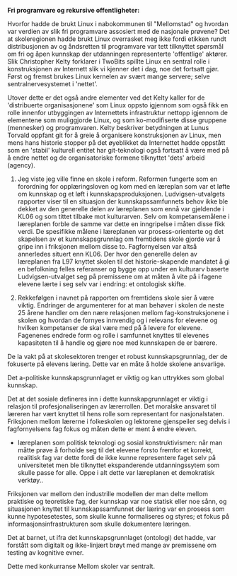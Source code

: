 
 **Fri programvare og rekursive offentligheter:**

Hvorfor hadde de brukt Linux i nabokommunen til "Mellomstad" og hvordan var verdien av slik fri programvare assosiert med de nasjonale prøvene? Det at skoleregionen hadde brukt Linux overrasket meg ikke fordi etikken rundt distribusjonen av og åndsretten til programvare var tett tilknyttet spørsmål om fri og åpen kunnskap der utdanningen representerte 'offentlige' aktører. Slik Christopher Kelty forklarer i TwoBits spillte Linux en sentral rolle i konstruksjonen av Internett slik vi kjenner det i dag, noe det fortsatt gjør. Først og fremst brukes Linux kernelen av svært mange servere; selve sentralnervesystemet i 'nettet'. 

Utover dette er det også andre elementer ved det Kelty kaller for de 'distribuerte organisasjonene' som Linux oppsto igjennom som også fikk en rolle innenfor utbyggingen av Internettets infrastruktur nettopp igjennom de elementene som muliggjorde Linux, og som ko-modifiserte disse gruppene (mennesker) og programvaren. Kelty beskriver betydningen at Lunus Torvald oppfant git for å greie å organisere konstruksjonen av Linux, men mens hans historie stopper på det øyeblikket da Internettet hadde oppstått som en 'stabil' kulturell entitet har git-teknologi også fortsatt å være med på å endre nettet og de organisatoriske formene tilknyttet 'dets' arbeid (agency).




 1. Jeg viste jeg ville finne en skole i reform. Reformen fungerte som en forordning for opplæringsloven og kom med en læreplan som var et løfte om kunnskap og et løft i kunnskapsproduksjonen. Ludvigsen-utvalgets rapporter viser til en situasjon der kunnskapssamfunnets behov ikke ble dekket av den generelle delen av læreplanen som ennå var gjeldende i KL06 og som tittet tilbake mot kulturarven. Selv om kompetansemålene i læreplanen forble de samme var dette en inngripelse i måten disse fikk verdi. De spesifikke målene i læreplanen var prosess-orienterte og det skapelsen av et kunnskapsgrunnlag om fremtidens skole gjorde var å gripe inn i friksjonen mellom disse to. Fagfornyelsen var altså annerledes situert enn KL06. Der hvor den generelle delen av læreplanen fra L97 knyttet skolen til det historie-skapende mandatet å gi en befolkning felles referanser og bygge opp under en kulturarv baserte Ludvigsen-utvalget seg på premissene om at måten å vite på i fagene elevene lærte i seg selv var i endring: et ontologisk skifte.

 2. Rekkefølgen i navnet på rapporten om fremtidens skole sier å være viktig. Endringer de argumenterer for at man behøver i skolen de neste 25 årene handler om den nære relasjonen mellom fag-konstruksjonene i skolen og hvordan de fornyes innvendig og i relevans for elevene og hvilken kompetanser de skal være med på å levere for elevene. Fagenenes endrede form og rolle i samfunnet knyttes til elevenes kapasiteten til å handle og gjøre noe med kunnskapen de er bærere. 

 De la vakt på at skolesektoren trenger et robust kunnskapsgrunnlag, der de fokuserte på elevens læring. Dette var en måte å holde skolene ansvarlige.

Det a-politiske kunnskapsgrunnlaget er viktig og kan uttrykkes som global kunnskap.

 Det at det sosiale defineres inn i dette kunnskapgrunnlaget er viktig i relasjon til profesjonaliseringen av lærerrollen. Det moralske ansvaret til læreren har vært knyttet til hens rolle som representant for nasjonalstaten. Friksjonen mellom lærerne i folkeskolen og lektorene gjenspeiler seg delvis i fagfornyelsens fag fokus og måten dette er ment å endre eleven. 

- læreplanen som politisk teknologi og sosial konstruktivismen: når man måtte prøve å forholde seg til det elevene forsto fremfor et korrekt, realitisk fag var dette fordi de ikke kunne representere faget selv på universitetet men ble tilknyttet ekspanderende utdanningssytem som skulle passe for alle. Oppe i alt dette var læreplanen et demokratisk verktøy..

Friksjonen var mellom den industrille modellen der man delte mellom praktiske og teoretiske fag, der kunnskap var noe statisk eller noe sånn, og situasjonen knyttet til kunnskapssamfunnet der læring var en prosess som kunne hypotesetestes, som skulle kunne formaliseres og styres; et fokus på informasjonsinfrastrukturen som skulle dokumentere læringen. 

Det at barnet, ut ifra det kunnskapsgrunnlaget (ontologi) det hadde, var forstått som digitalt og ikke-linjært brøyt med mange av premissene om testing av kognitive evner. 

Dette med konkurranse Mellom skoler var sentralt.
